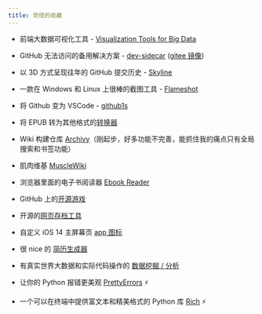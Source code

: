 ```yaml
---
title: 奇怪的收藏
---
```


- 前端大数据可视化工具 - [Visualization Tools for Big Data](https://itnext.io/visualization-tools-for-big-data-c3361241a67e)


- GitHub 无法访问的备用解决方案 - [dev-sidecar](https://github.com/docmirror/dev-sidecar) ([gitee 镜像](https://gitee.com/docmirror/dev-sidecar))

- 以 3D 方式呈现往年的 GitHub 提交历史 - [Skyline](https://skyline.github.com/)

- 一款在 Windows 和 Linux 上很棒的截图工具 - [Flameshot](https://github.com/flameshot-org/flameshot)

- 将 Github 变为 VSCode - [github1s](https://github.com/conwnet/github1s)

- 将 EPUB 转为其他格式的[转换器](https://epub.to/)

- Wiki 构建仓库 [Archivy](https://github.com/archivy/archivy/)（刚起步，好多功能不完善，能抓住我的痛点只有全局搜索和书签功能）

- 肌肉维基 [MuscleWiki](https://musclewiki.com/)

- 浏览器里面的电子书阅读器 [Ebook Reader](https://www.loudreader.com/)

- GitHub 上的[开源游戏](https://github.com/leereilly/games)

- 开源的[网页存档工具](https://github.com/ArchiveBox/ArchiveBox)

- 自定义 iOS 14 主屏幕页 [app 图标](https://myicon.io/)

- 很 nice 的 [简历生成器](https://github.com/salomonelli/best-resume-ever)

- 有真实世界大数据和实际代码操作的 [数据挖掘 / 分析](https://github.com/TurboWay/bigdata_analyse)

- 让你的 Python 报错更美观 [PrettyErrors](https://github.com/onelivesleft/PrettyErrors) :zap:

- 一个可以在终端中提供富文本和精美格式的 Python 库 [Rich](https://github.com/willmcgugan/rich) :zap:
